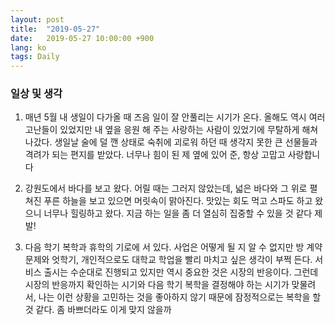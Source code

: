 ```yaml
---
layout: post
title:  "2019-05-27"
date:   2019-05-27 10:00:00 +900
lang: ko
tags: Daily
---
```


### 일상 및 생각 ###
1. 매년 5월 내 생일이 다가올 때 즈음 일이 잘 안풀리는 시기가 온다. 올해도 역시 여러 고난들이 있었지만 내 옆을 응원 해 주는 사랑하는 사람이 있었기에 무탈하게 해쳐 나갔다. 생일날 술에 덜 깬 상태로 숙취에 괴로워 하던 때 생각지 못한 큰 선물들과 격려가 되는 편지를 받았다. 너무나 힘이 된 제 옆에 있어 준, 항상 고맙고 사랑합니다

2. 강원도에서 바다를 보고 왔다. 어릴 때는 그러지 않았는데, 넓은 바다와 그 위로 펼쳐진 푸른 하늘을 보고 있으면 머릿속이 맑아진다. 맛있는 회도 먹고 스파도 하고 왔으니 너무나 힐링하고 왔다. 지금 하는 일을 좀 더 열심히 집중할 수 있을 것 같다 제발!

3. 다음 학기 복학과 휴학의 기로에 서 있다. 사업은 어떻게 될 지 알 수 없지만 방 계약 문제와 엇학기, 개인적으로도 대학교 학업을 빨리 마치고 싶은 생각이 부쩍 든다. 서비스 출시는 수순대로 진행되고 있지만 역시 중요한 것은 시장의 반응이다. 그런데 시장의 반응까지 확인하는 시기와 다음 학기 복학을 결정해야 하는 시기가 맞물려서, 나는 이런 상황을 고민하는 것을 좋아하지 않기 때문에 잠정적으로는 복학을 할 것 같다. 좀 바쁘더라도 이게 맞지 않을까